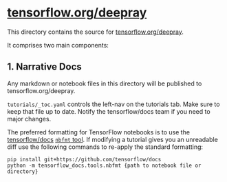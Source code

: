 # [tensorflow.org/deepray](https://tensorflow.org/deepray)

This directory contains the source for [tensorflow.org/deepray](https://tensorflow.org/deepray).

It comprises two main components:

## 1. Narrative Docs

Any markdown or notebook files in this directory will be published to tensorflow.org/deepray.

`tutorials/_toc.yaml` controls the left-nav on the tutorials tab. Make sure to keep that file up to date.
Notify the tensorflow/docs team if you need to major changes. 

The preferred formatting for TensorFlow notebooks is to use the [tensorflow/docs](https://github.com/tensorflow/docs) [`nbfmt` tool](https://github.com/tensorflow/docs/tree/master/tools/tensorflow_docs/tools). If modifying a tutorial gives you
an unreadable diff use the following commands to re-apply the standard formatting:  

```
pip install git+https://github.com/tensorflow/docs
python -m tensorflow_docs.tools.nbfmt {path to notebook file or directory}
```











